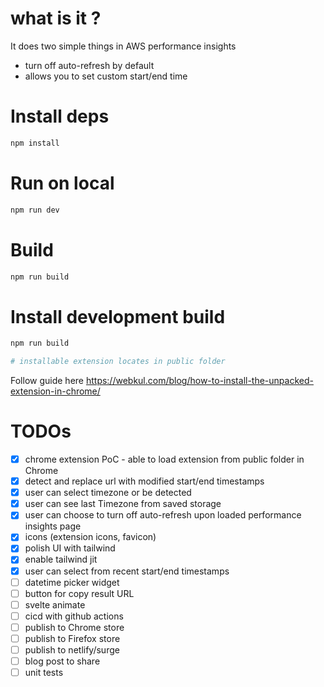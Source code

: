 # what is it ?

It does two simple things in AWS performance insights

- turn off auto-refresh by default
- allows you to set custom start/end time

# Install deps

```bash
npm install
```

# Run on local

```bash
npm run dev
```

# Build

```bash
npm run build
```

# Install development build

```sh
npm run build

# installable extension locates in public folder
```

Follow guide here
https://webkul.com/blog/how-to-install-the-unpacked-extension-in-chrome/

# TODOs

- [x] chrome extension PoC - able to load extension from public folder in Chrome
- [x] detect and replace url with modified start/end timestamps
- [x] user can select timezone or be detected
- [x] user can see last Timezone from saved storage
- [x] user can choose to turn off auto-refresh upon loaded performance insights page
- [x] icons (extension icons, favicon)
- [x] polish UI with tailwind
- [x] enable tailwind jit
- [x] user can select from recent start/end timestamps
- [ ] datetime picker widget
- [ ] button for copy result URL
- [ ] svelte animate
- [ ] cicd with github actions
- [ ] publish to Chrome store
- [ ] publish to Firefox store
- [ ] publish to netlify/surge
- [ ] blog post to share
- [ ] unit tests
